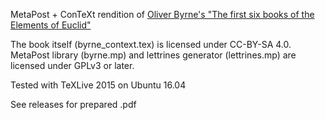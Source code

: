 MetaPost + ConTeXt rendition of [Oliver Byrne's "The first six books of the Elements of Euclid"](https://en.wikipedia.org/wiki/Oliver_Byrne_(mathematician)#Byrne.27s_Euclid)

The book itself (byrne_context.tex) is licensed under CC-BY-SA 4.0.
MetaPost library (byrne.mp) and lettrines generator (lettrines.mp) are licensed under GPLv3 or later.

Tested with TeXLive 2015 on Ubuntu 16.04

See releases for prepared .pdf
